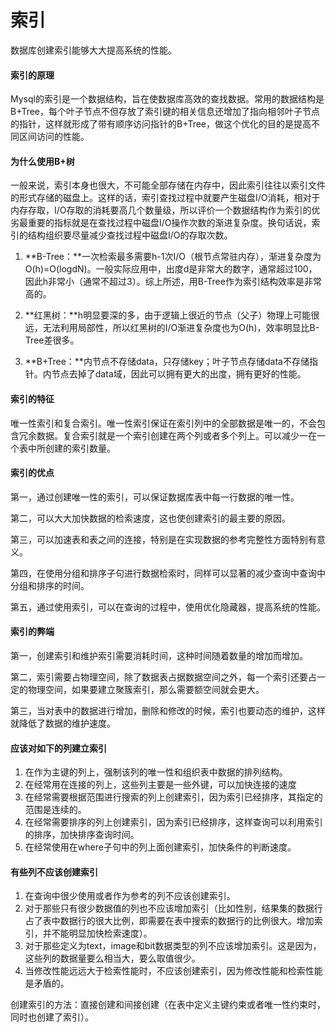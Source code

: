 # 索引

数据库创建索引能够大大提高系统的性能。

#### 索引的原理

Mysql的索引是一个数据结构，旨在使数据库高效的查找数据。常用的数据结构是B+Tree，每个叶子节点不但存放了索引键的相关信息还增加了指向相邻叶子节点的指针，这样就形成了带有顺序访问指针的B+Tree，做这个优化的目的是提高不同区间访问的性能。

#### 为什么使用B+树

一般来说，索引本身也很大，不可能全部存储在内存中，因此索引往往以索引文件的形式存储的磁盘上。这样的话，索引查找过程中就要产生磁盘I/O消耗，相对于内存存取，I/O存取的消耗要高几个数量级，所以评价一个数据结构作为索引的优劣最重要的指标就是在查找过程中磁盘I/O操作次数的渐进复杂度。换句话说，索引的结构组织要尽量减少查找过程中磁盘I/O的存取次数。

1. **B-Tree：**一次检索最多需要h-1次I/O（根节点常驻内存），渐进复杂度为O\(h\)=O\(logdN\)。一般实际应用中，出度d是非常大的数字，通常超过100，因此h非常小（通常不超过3）。综上所述，用B-Tree作为索引结构效率是非常高的。

2. **红黑树：**h明显要深的多，由于逻辑上很近的节点（父子）物理上可能很远，无法利用局部性，所以红黑树的I/O渐进复杂度也为O\(h\)，效率明显比B-Tree差很多。

3. **B+Tree：**内节点不存储data，只存储key；叶子节点存储data不存储指针。内节点去掉了data域，因此可以拥有更大的出度，拥有更好的性能。

#### 索引的特征

唯一性索引和复合索引。唯一性索引保证在索引列中的全部数据是唯一的，不会包含冗余数据。复合索引就是一个索引创建在两个列或者多个列上。可以减少一在一个表中所创建的索引数量。

#### 索引的优点

第一，通过创建唯一性的索引，可以保证数据库表中每一行数据的唯一性。

第二，可以大大加快数据的检索速度，这也使创建索引的最主要的原因。

第三，可以加速表和表之间的连接，特别是在实现数据的参考完整性方面特别有意义。

第四，在使用分组和排序子句进行数据检索时，同样可以显著的减少查询中查询中分组和排序的时间。

第五，通过使用索引，可以在查询的过程中，使用优化隐藏器，提高系统的性能。

#### 索引的弊端

第一，创建索引和维护索引需要消耗时间，这种时间随着数量的增加而增加。

第二，索引需要占物理空间，除了数据表占据数据空间之外，每一个索引还要占一定的物理空间，如果要建立聚簇索引，那么需要额空间就会更大。

第三，当对表中的数据进行增加，删除和修改的时候，索引也要动态的维护，这样就降低了数据的维护速度。

#### 应该对如下的列建立索引

1. 在作为主键的列上，强制该列的唯一性和组织表中数据的排列结构。
2. 在经常用在连接的列上，这些列主要是一些外键，可以加快连接的速度
3. 在经常需要根据范围进行搜索的列上创建索引，因为索引已经排序，其指定的范围是连续的。
4. 在经常需要排序的列上创建索引，因为索引已经排序，这样查询可以利用索引的排序，加快排序查询时间。
5. 在经常使用在where子句中的列上面创建索引，加快条件的判断速度。

#### 有些列不应该创建索引

1. 在查询中很少使用或者作为参考的列不应该创建索引。
2. 对于那些只有很少数据值的列也不应该增加索引（比如性别，结果集的数据行占了表中数据行的很大比例，即需要在表中搜索的数据行的比例很大。增加索引，并不能明显加快检索速度）。
3. 对于那些定义为text，image和bit数据类型的列不应该增加索引。这是因为，这些列的数据量要么相当大，要么取值很少。
4. 当修改性能远远大于检索性能时，不应该创建索引，因为修改性能和检索性能是矛盾的。

创建索引的方法：直接创建和间接创建（在表中定义主键约束或者唯一性约束时，同时也创建了索引）。

